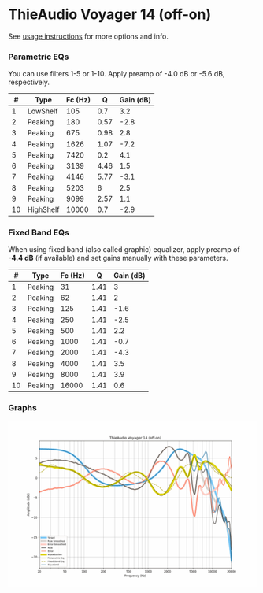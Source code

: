 # ThieAudio Voyager 14 (off-on)
See [usage instructions](https://github.com/jaakkopasanen/AutoEq#usage) for more options and info.

### Parametric EQs
You can use filters 1-5 or 1-10. Apply preamp of -4.0 dB or -5.6 dB, respectively.

|   # | Type      |   Fc (Hz) |    Q |   Gain (dB) |
|-----|-----------|-----------|------|-------------|
|   1 | LowShelf  |       105 | 0.7  |         3.2 |
|   2 | Peaking   |       180 | 0.57 |        -2.8 |
|   3 | Peaking   |       675 | 0.98 |         2.8 |
|   4 | Peaking   |      1626 | 1.07 |        -7.2 |
|   5 | Peaking   |      7420 | 0.2  |         4.1 |
|   6 | Peaking   |      3139 | 4.46 |         1.5 |
|   7 | Peaking   |      4146 | 5.77 |        -3.1 |
|   8 | Peaking   |      5203 | 6    |         2.5 |
|   9 | Peaking   |      9099 | 2.57 |         1.1 |
|  10 | HighShelf |     10000 | 0.7  |        -2.9 |

### Fixed Band EQs
When using fixed band (also called graphic) equalizer, apply preamp of **-4.4 dB** (if available) and set gains manually with these parameters.

|   # | Type    |   Fc (Hz) |    Q |   Gain (dB) |
|-----|---------|-----------|------|-------------|
|   1 | Peaking |        31 | 1.41 |         3   |
|   2 | Peaking |        62 | 1.41 |         2   |
|   3 | Peaking |       125 | 1.41 |        -1.6 |
|   4 | Peaking |       250 | 1.41 |        -2.5 |
|   5 | Peaking |       500 | 1.41 |         2.2 |
|   6 | Peaking |      1000 | 1.41 |        -0.7 |
|   7 | Peaking |      2000 | 1.41 |        -4.3 |
|   8 | Peaking |      4000 | 1.41 |         3.5 |
|   9 | Peaking |      8000 | 1.41 |         3.9 |
|  10 | Peaking |     16000 | 1.41 |         0.6 |

### Graphs
![](./ThieAudio%20Voyager%2014%20(off-on).png)

